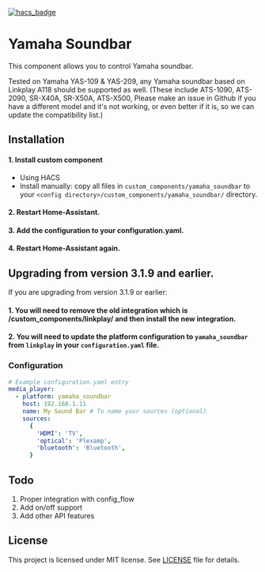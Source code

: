 [![hacs_badge](https://img.shields.io/badge/HACS-Custom-41BDF5.svg?style=for-the-badge)](https://github.com/hacs/integration)

# Yamaha Soundbar

This component allows you to control Yamaha soundbar.

Tested on Yamaha YAS-109 & YAS-209, any Yamaha soundbar based on Linkplay A118 should be supported as well. (These include ATS-1090, ATS-2090, SR-X40A, SR-X50A, ATS-X500, Please make an issue in Github if you have a different model and it's not working, or even better if it is, so we can update the compatibility list.)

## Installation

#### 1. Install custom component
 - Using HACS
 - Install manually: copy all files in `custom_components/yamaha_soundbar` to your `<config directory>/custom_components/yamaha_soundbar/` directory.

#### 2. Restart Home-Assistant.
#### 3. Add the configuration to your configuration.yaml.
#### 4. Restart Home-Assistant again.

## Upgrading from version 3.1.9 and earlier.

If you are upgrading from version 3.1.9 or earlier:
#### 1. You will need to remove the old integration which is /custom_components/linkplay/ and then install the new integration.
#### 2. You will need to update the platform configuration to `yamaha_soundbar` from `linkplay` in your `configuration.yaml` file.

### Configuration

```yaml
# Example configuration.yaml entry
media_player:
  - platform: yamaha_soundbar
    host: 192.168.1.11
    name: My Sound Bar # To name your sources (optional)
    sources:
      {
        'HDMI': 'TV', 
        'optical': 'Plexamp', 
        'bluetooth': 'Bluetooth',
      }
```

## Todo

1. Proper integration with config_flow
2. Add on/off support
3. Add other API features 

## License

This project is licensed under MIT license. See [LICENSE](LICENSE) file for details.
